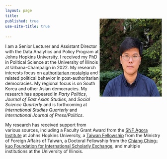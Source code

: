 ```yaml
---
layout: page
title: 
published: true
use-site-title: true

---
```



 <center>
  <div style= "float:right;position: relative; top: -80px;">
   <img src="assets/img/avatar.jpg" width="200" height="250" border-radius="30px" />
</center>
 
I am a Senior Lecturer and Assistant Director with the Data Analytics and Policy Program at Johns Hopkins University. 
I received my PhD in Political Science at the University of Illinois at Urbana-Champaign in 2022. 
My research interests focus on [authoritarian nostalgia](/pubs/bookproject/) 
and related political behavior in post-authoritarian democracies. My regional focus is on South Korea and other Asian democracies. My research has appeared in *Party Politics*, *Journal of East Asian Studies*, and *Social Science Quarterly* and is forthcoming at _International Studies Quarterly_ and _International Journal of Press/Politics_.

My research has received support from various sources, including a Faculty Grant Award from the
[SNF Agora Institute](https://snfagora.jhu.edu) at Johns Hopkins University, a
[Taiwan Fellowship](https://taiwanfellowship.ncl.edu.tw/eng/index.aspx) from the Ministry of Foreign Affairs of Taiwan, 
a Doctoral Fellowship from the [Chiang Ching-kuo Foundation for International Scholarly Exchange](http://www.cckf.org/en/), 
and multiple institutions at the University of Illinois. 



